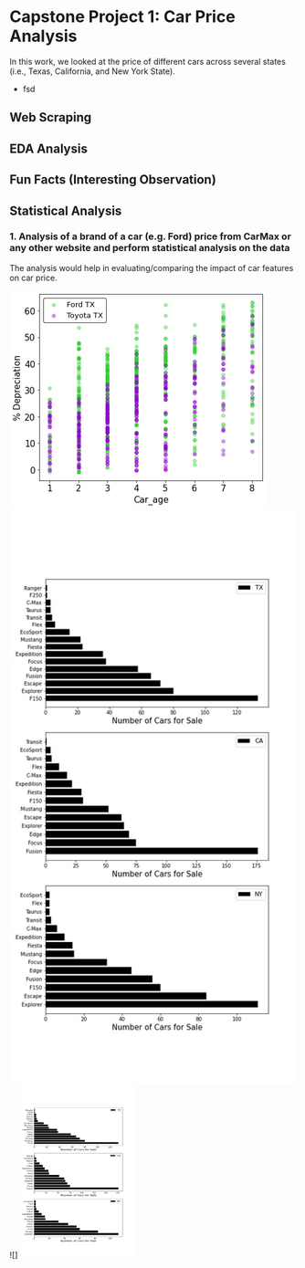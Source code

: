 # Capstone Project 1: Car Price Analysis
In this work, we looked at the price of different cars across several states (i.e., Texas, California, and New York State).
* fsd

## Web Scraping



## EDA Analysis


## Fun Facts (Interesting Observation)



## Statistical Analysis
###  1. Analysis of a brand of a car (e.g. Ford) price from CarMax or any other website and perform statistical analysis on the data 

The analysis would help in evaluating/comparing the impact of car features on car price. 



    


![](images/Age_depreciation.png)
![](images/Car_Distribution.jpg)
![]
<img src="images/Car_Distribution.jpg" width="200" height="300">




